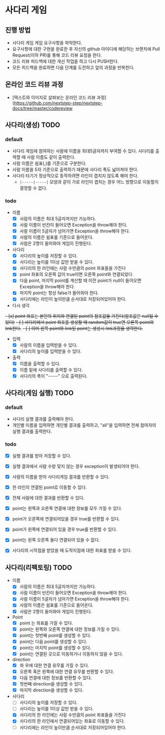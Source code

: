 # 사다리 게임
## 진행 방법
* 사다리 게임 게임 요구사항을 파악한다.
* 요구사항에 대한 구현을 완료한 후 자신의 github 아이디에 해당하는 브랜치에 Pull Request(이하 PR)를 통해 코드 리뷰 요청을 한다.
* 코드 리뷰 피드백에 대한 개선 작업을 하고 다시 PUSH한다.
* 모든 피드백을 완료하면 다음 단계를 도전하고 앞의 과정을 반복한다.

## 온라인 코드 리뷰 과정
* [텍스트와 이미지로 살펴보는 온라인 코드 리뷰 과정](https://github.com/nextstep-step/nextstep-docs/tree/master/codereview

## 사다리(생성) TODO

### default

- 사다리 게임에 참여하는 사람에 이름을 최대5글자까지 부여할 수 있다. 사다리를 출력할 때 사람 이름도 같이 출력한다.
- 사람 이름은 쉼표(,)를 기준으로 구분한다.
- 사람 이름을 5자 기준으로 출력하기 때문에 사다리 폭도 넓어져야 한다.
- 사다리 타기가 정상적으로 동작하려면 라인이 겹치지 않도록 해야 한다.
    - `|-----|-----|` 모양과 같이 가로 라인이 겹치는 경우 어느 방향으로 이동할지 결정할 수 없다.

### todo

- 이름
  - [x] 사람의 이름은 최대 5글자까지만 가능하다.
  - [x] 사람 이름이 빈칸이 들어오면 Exception을 throw해야 한다.
  - [x] 사람 이름이 5글자가 넘어가면 Exception을 throw해야 한다.
  - [x] 사람의 이름은 쉼표를 기준으로 들어온다.
  - [x] 사람은 2명이 들어와야 게임이 진행된다.

- 사다리
  - [x] 사다리의 높이를 저장할 수 있다.
  - [x] 사다리는 높이를 1이상 값만 받을 수 있다.
  - [x] 사다리의 한 라인에는 사람 수만큼의 point 좌표들을 가진다
  - [x] point 좌표의 오른쪽 값이 true이면 오른쪽 point와 연결되었다.
  - [x] 다음 point, 마지막 point를 계산할 때 이전 point가 null이 들어오면 Exception을 throw해야 한다.    
  - [x] 마지막 point는 항상 false가 들어와야 한다.
  - [x] 사다리에는 라인이 높이만큼 순서대로 저장되어있어야 한다.
  
- 다시 생각

~~- [x] point 좌표는 본인의 위치와 연결된 point의 참조값을 가진다(참조값은 null일 수 있다)~~
~~- [ ] 사다리에서 point 좌표를 생성할 때 random값이 true면 오른쪽 point와 link한다.~~
~~- [ ] 이미 왼쪽 point와 link된 point는 생성시 link과정을 생략한다.~~

- 입력
  - [x] 사람의 이름을 입력받을 수 있다.
  - [x] 사다리의 높이를 입력받을 수 있다.

- 출력
  - [x] 이름을 출력할 수 있다.
  - [x] 이름 밑에 사다리를 출력할 수 있다.
  - [x] 사다리의 폭이 "-----" 으로 출력된다.

## 사다리(게임 실행) TODO

### default

- 사다리 실행 결과를 출력해야 한다.
- 개인별 이름을 입력하면 개인별 결과를 출력하고, "all"을 입력하면 전체 참여자의 실행 결과를 출력한다.

### todo

- [x] 실행 결과를 받아 저장할 수 있다.
- [x] 실행 결과에서 사람 수랑 맞지 않는 경우 exception이 발생되어야 한다.

- [x] 사람의 이름을 받아 사다리게임 결과를 반환할 수 있다.
- [x] 한 라인의 연결된 point로 이동할 수 있다.  
- [x] 전체 사람에 대한 결과를 반환할 수 있다.

- [x] point는 왼쪽과 오른쪽 연결에 대한 정보를 모두 가질 수 있다.
- [x] point가 오른쪽에 연결되어있을 경우 true를 반환할 수 있다.
- [x] point가 왼쪽에 연결되어 있을 경우 true를 반환할 수 있다.
- [x] point는 왼쪽 오른쪽 둘다 연결되어 있을 수 없다.

- [x] 사다리의 시작점을 받았을 때 도착지점에 대한 좌표를 받을 수 있다.

## 사다리(리팩토링) TODO
- 이름
  - [x] 사람의 이름은 최대 5글자까지만 가능하다.
  - [x] 사람 이름이 빈칸이 들어오면 Exception을 throw해야 한다.
  - [x] 사람 이름이 5글자가 넘어가면 Exception을 throw해야 한다.
  - [x] 사람의 이름은 쉼표를 기준으로 들어온다.
  - [x] 사람은 2명이 들어와야 게임이 진행된다.
- Point
  - [x] point 는 좌표를 가질 수 있다.
  - [x] point는 왼쪽와 오른쪽 연결에 대한 정보를 가질 수 있다.
  - [x] point는 첫번째 point를 생성할 수 있다.  
  - [x] point는 다음 point를 생성할 수 있다.
  - [x] point는 마지막 point를 생성할 수 있다.
  - [x] point는 연결된 곳으로 이동하거나 이동하지 않을 수 있다.
- direction
  - [x] 좌 우에 대한 연결 유무를 가질 수 있다.
  - [x] 오른쪽 혹은 왼쪽에 대한 연결 유무를 반환할 수 있다.
  - [x] 다음 연결에 대한 정보를 반환할 수 있다.
  - [x] 첫번째 direction을 생성할 수 있다.
  - [x] 마지막 direction을 생성할 수 있다.
- 사다리
  - [ ] 사다리의 높이를 저장할 수 있다.
  - [ ] 사다리는 높이를 1이상 값만 받을 수 있다.
  - [x] 사다리의 한 라인에는 사람 수만큼의 point 좌표들을 가진다
  - [x] 사다리의 한 라인에서 연결되어있는 좌표로 이동할 수 있다.  
  - [ ] 사다리에는 라인이 높이만큼 순서대로 저장되어있어야 한다.